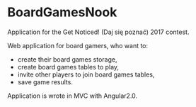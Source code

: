 # BoardGamesNook
Application for the Get Noticed! (Daj się poznać) 2017 contest.

Web application for board gamers, who want to:
- create their board games storage,
- create board games tables to play,
- invite other players to join board games tables,
- save game results.

Application is wrote in MVC with Angular2.0.
